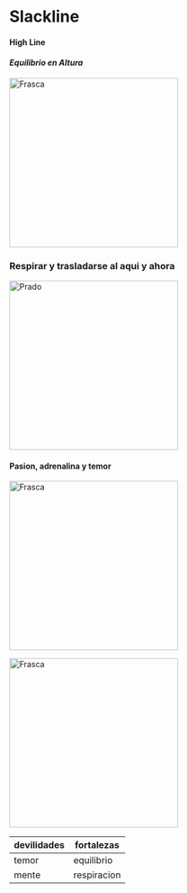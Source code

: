 # Slackline
#### High Line
#### *Equilibrio en Altura*
<img src="https://user-images.githubusercontent.com/82980738/122616927-b7dc3800-d061-11eb-8623-4a94ed4da6b1.jpg" alt="Frasca" width="300px">

### Respirar y trasladarse al aqui y ahora
<img src="https://user-images.githubusercontent.com/82980738/128934755-2103999d-4e0c-4d58-8ed8-35f38c7daafb.png" alt="Prado" width="300px">

#### Pasion, adrenalina y temor
<img src="https://user-images.githubusercontent.com/82980738/129794461-e07f5628-651b-433f-ae04-7e4122756cb9.png
" alt="Frasca" width="300px">

<img src="https://user-images.githubusercontent.com/82980738/129794597-ff6d6fc0-31aa-4331-95d3-73db6bb8b054.png" alt="Frasca" width="300px">

| devilidades | fortalezas |
| ------------- | ------------- |
|temor          | equilibrio  |
| mente         | respiracion |
